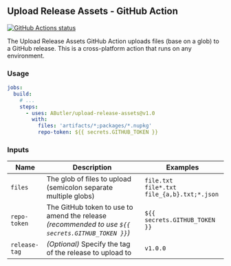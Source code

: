 ## Upload Release Assets - GitHub Action

<a href="https://github.com/AButler/upload-release-assets"><img alt="GitHub Actions status" src="https://github.com/AButler/upload-release-assets/workflows/CI/badge.svg"></a>

The Upload Release Assets GitHub Action uploads files (base on a glob) to a GitHub release. This is a cross-platform action that runs on any environment.

### Usage

```yml
jobs:
  build:
    # ...
    steps:
      - uses: AButler/upload-release-assets@v1.0
        with:
          files: 'artifacts/*;packages/*.nupkg'
          repo-token: ${{ secrets.GITHUB_TOKEN }}
```

### Inputs

| Name          | Description                                                                                       | Examples                                                 |
|---------------|---------------------------------------------------------------------------------------------------|----------------------------------------------------------|
| `files`       | The glob of files to upload (semicolon separate multiple globs)                                   | `file.txt` <br> `file*.txt` <br> `file_{a,b}.txt;*.json` |
| `repo-token`  | The GitHub token to use to amend the release _(recommended to use `${{ secrets.GITHUB_TOKEN }}`)_ | `${{ secrets.GITHUB_TOKEN }}`                            |
| `release-tag` | _(Optional)_ Specify the tag of the release to upload to                                          | `v1.0.0`                                                 |
